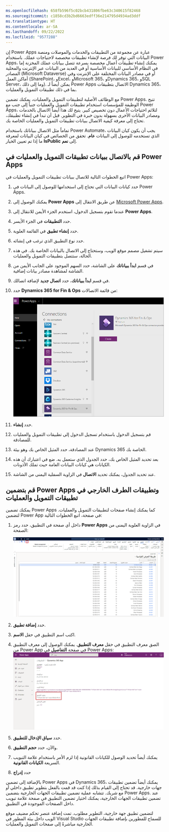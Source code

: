```yaml
---
ms.openlocfilehash: 658fb596f5c02bcb431806fbe63c340615f82468
ms.sourcegitcommit: c1858cd3b2bd6663edff36e214795d4934ad3ddf
ms.translationtype: HT
ms.contentlocale: ar-SA
ms.lasthandoff: 09/22/2022
ms.locfileid: "9577288"
---
```

إن Power Apps عبارة عن مجموعة من التطبيقات والخدمات والموصلات ومنصة البيانات التي توفر لك فرصة لإنشاء تطبيقات مخصصة لاحتياجات عملك. باستخدام Power Apps، يمكنك إنشاء تطبيقات أعمال مخصصة بسرعة تتصل ببيانات عملك المخزنة إما في النظام الأساسي للبيانات الأساسية أو في العديد من البيانات عبر الإنترنت والمحلية المصادر (Microsoft Dataverse) أو في مصادر البيانات المختلفة على الإنترنت وفي أماكن العمل (SharePoint، وExcel، وMicrosoft 365، وDynamics 365، وSQL Server، وما إلى ذلك). يمكن أيضاً لـ Power Apps الاتصال بتطبيقات Dynamics 365، بما في ذلك تطبيقات التمويل والعمليات.

مع الوظائف الأصلية لتطبيقات التمويل والعمليات، يمكنك تضمين Power Apps. تتيح الوظيفة للمؤسسات استخدام تطبيقات التمويل والعمليات جنباً إلى جنب مع Power Apps، لتلائم احتياجات الأعمال دون تخصيص كبير. يتيح لك هذا أيضاً الاتصال بالخدمات ومصادر البيانات الأخرى بسهولة بدون خبرة في التطوير.
قبل أن تبدأ في إنشاء تطبيقك، تحتاج إلى معرفة كيفية الاتصال ببيانات تطبيقات التمويل والعمليات الخاصة بك.

تماماً مثل الاتصال ببياناتك باستخدام Power Automate، يجب أن يكون كيان البيانات الذي تستخدمه للوصول إلى البيانات **عام**. تحقق من الخصائص في كيان البيانات لمعرفة ما إذا تم تعيين الخيار **IsPublic** إلى **نعم**.

## <a name="connect-to-finance-and-operations-apps-data-in-power-apps"></a>قم بالاتصال ببيانات تطبيقات التمويل والعمليات في Power Apps  

اتبع الخطوات التالية للاتصال ببيانات تطبيقات التمويل والعمليات في Power Apps:

1.  حدد كيانات البيانات التي تحتاج إلى استخدامها للوصول إلى البيانات في Power Apps.
2.  يمكنك الوصول إلى **Power Apps** عن طريق الانتقال إلى [Microsoft Power Apps](https://powerapps.microsoft.com/?azure-portal=true).
3.  عندما تقوم بتسجيل الدخول، استخدم الجزء الأيمن للانتقال إلى **Power Apps**.
4.  حدد **التطبيقات** في الجزء الأيسر.
5.  حدد **إنشاء تطبيق** في القائمة العلوية.
6.  حدد نوع التطبيق الذي ترغب في إنشائه.
7.  سيتم تشغيل مصمم موقع الويب، وستحتاج إلى الاتصال بالبيانات الخاصة بك. في هذه الحالة، ستتصل بتطبيقات التمويل والعمليات.
8.  في قسم **ابدأ ببياناتك** على الشاشة، حدد السهم الموجود على الجانب الأيمن من الشاشة لمشاهدة مصادر بيانات إضافية.
9.  في قسم **ابدأ ببياناتك**، حدد **اتصال جديد** لإضافة اتصالك.
10. حدد **Dynamics 365 for Fin & Ops** من قائمة الاتصالات:

    ![لقطة شاشة توضح كيفية إعداد اتصال جديد بـ Dynamics 365 Finance باستخدام Power Apps.](../media/connect.png)
11. حدد **إنشاء**. 
12. قم بتسجيل الدخول باستخدام تسجيل الدخول إلى تطبيقات التمويل والعمليات للمصادقة.
13. عند المصادقة، حدد المثيل الخاص بك وهو بيئة Dynamics 365 الخاصة بك.
14. بعد تحديد المثيل الخاص بك، حدد الجدول الذي ستعمل به. ضع في اعتبارك أن هذه الكيانات هي كيانات البيانات العامة حيث تملك الأذونات.
15. عند تحديد الجدول، يمكنك تحديد **الاتصال** في الزاوية السفلية اليمنى من الشاشة.

## <a name="embed-power-apps-and-third-party-apps-in-finance-and-operations-apps"></a>قم بتضمين Power Apps وتطبيقات الطرف الخارجي في تطبيقات التمويل والعمليات

يمكنك تضمين Power Apps كما يمكنك إنشاء صفحات لتطبيقات التمويل والعمليات. لتضمين Power App في صفحة، اتبع الخطوات التالية:

1. داخل أي صفحة في التطبيق، حدد رمز **Power Apps** في الزاوية العلوية اليمنى من الصفحة:

    ![لقطة شاشة تُظهر موضع رمز Power Apps.](../media/power-apps-icon-ss.png)
2. حدد **إضافة تطبيق**.
3. اكتب اسم التطبيق في حقل **الاسم**. 
4. الصق معرف التطبيق في حقل **معرف التطبيق**. يمكنك الوصول إلى معرف التطبيق من Power App في صفحة **التفاصيل** في Power Apps: ![لقطة شاشة لصفحة التفاصيل مع تمييز معرف التطبيق.](../media/app-id-ssm.png)
5. حدد **سياق الإدخال للتطبيق**.
6. والآن، حدد **حجم التطبيق**. 
7. يمكنك أيضاً تحديد الوصول للكيانات القانونية إذا لزم الأمر باستخدام علامة التبويب السريعة **الكيانات القانونية**.
8. حدد **إدراج**

بالإضافة إلى تضمين Power Apps في Dynamics 365، يمكنك أيضاً تضمين تطبيقات جهات خارجية. قد تحتاج إلى القيام بذلك إذا كنت قد قمت بالفعل بتطوير تطبيق داخلي أو مع شريك.  تتشابه عملية تضمين تطبيقات الجهات الخارجية بتضمين Power Apps. عند تضمين تطبيقات الجهات الخارجية، يمكنك اختيار تضمين التطبيق في صفحة علامة تبويب داخل الصفحات الموجودة في التطبيق.

لتضمين تطبيق جهة خارجية، التطوير مطلوب. تمت إضافة عنصر تحكم مضيف موقع الويب داخل بيئة المطور في Visual Studio للسماح للمطورين بإضافة تطبيقات الجهات الخارجية مباشرةً إلى صفحات التمويل والعمليات. 
